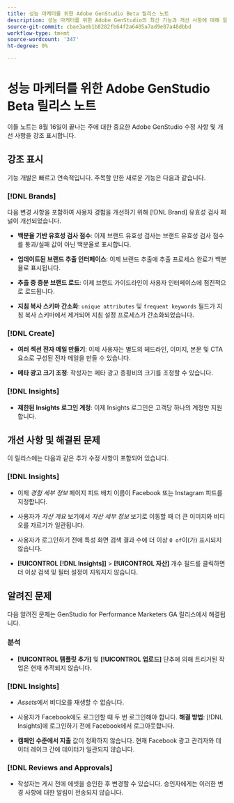 ```yaml
---
title: 성능 마케터를 위한 Adobe GenStudio Beta 릴리스 노트
description: 성능 마케터를 위한 Adobe GenStudio의 최신 기능과 개선 사항에 대해 알아봅니다.
source-git-commit: cbae3aeb1b8282fb64f2a6405a7ad9e07a48dbbd
workflow-type: tm+mt
source-wordcount: '347'
ht-degree: 0%

---
```



# 성능 마케터를 위한 Adobe GenStudio Beta 릴리스 노트

이들 노트는 8월 16일이 끝나는 주에 대한 중요한 Adobe GenStudio 수정 사항 및 개선 사항을 강조 표시합니다.

## 강조 표시

기능 개발은 빠르고 연속적입니다. 주목할 만한 새로운 기능은 다음과 같습니다.

### [!DNL Brands]

다음 변경 사항을 포함하여 사용자 경험을 개선하기 위해 [!DNL Brand] 유효성 검사 패널이 개선되었습니다.

* **백분율 기반 유효성 검사 점수**: 이제 브랜드 유효성 검사는 브랜드 유효성 검사 점수를 통과/실패 값이 아닌 백분율로 표시합니다.

* **업데이트된 브랜드 추출 인터페이스**: 이제 브랜드 추출에 추출 프로세스 완료가 백분율로 표시됩니다.

* **추출 중 증분 브랜드 로드**: 이제 브랜드 가이드라인이 사용자 인터페이스에 점진적으로 로드됩니다.

* **지침 복사 스키마 간소화**: `unique attributes` 및 `frequent keywords` 필드가 지침 복사 스키마에서 제거되어 지침 설정 프로세스가 간소화되었습니다.

### [!DNL Create]

* **여러 섹션 전자 메일 만들기**: 이제 사용자는 별도의 헤드라인, 이미지, 본문 및 CTA 요소로 구성된 전자 메일을 만들 수 있습니다.

* **메타 광고 크기 조정**: 작성자는 메타 광고 종횡비의 크기를 조정할 수 있습니다.

### [!DNL Insights]

* **제한된 Insights 로그인 계정**: 이제 Insights 로그인은 고객당 하나의 계정만 지원합니다.

## 개선 사항 및 해결된 문제

이 릴리스에는 다음과 같은 추가 수정 사항이 포함되어 있습니다.

### [!DNL Insights]

* 이제 _경험 세부 정보_ 페이지 피드 배치 이름이 Facebook 또는 Instagram 피드를 지정합니다.

* 사용자가 _자산 개요_ 보기에서 _자산 세부 정보_ 보기로 이동할 때 더 큰 이미지와 비디오를 자르기가 일관됩니다.

* 사용자가 로그인하기 전에 특성 화면 검색 결과 수에 더 이상 `0 of`이(가) 표시되지 않습니다. <!-- GS- 3665 -->

* **[!UICONTROL [!DNL Insights]]** > **[!UICONTROL 자산]** 개수 필드를 클릭하면 더 이상 검색 및 필터 설정이 지워지지 않습니다. <!-- GS-3476 -->

## 알려진 문제

다음 알려진 문제는 GenStudio for Performance Marketers GA 릴리스에서 해결됩니다.

### 분석

* **[!UICONTROL 템플릿 추가]** 및 **[!UICONTROL 업로드]** 단추에 의해 트리거된 작업은 현재 추적되지 않습니다. <!-- GS-3505 -->

### [!DNL Insights]

* _Assets_&#x200B;에서 비디오를 재생할 수 없습니다. <!-- GS-3846 -->

* 사용자가 Facebook에도 로그인할 때 두 번 로그인해야 합니다. **해결 방법**: [!DNL Insights]에 로그인하기 전에 Facebook에서 로그아웃합니다.

* **캠페인 수준에서 지출** 값이 정확하지 않습니다. 현재 Facebook 광고 관리자와 데이터 레이크 간에 데이터가 일관되지 않습니다. <!-- GS-3202 -->

### [!DNL Reviews and Approvals]

* 작성자는 게시 전에 에셋을 승인한 후 변경할 수 있습니다. 승인자에게는 이러한 변경 사항에 대한 알림이 전송되지 않습니다.

